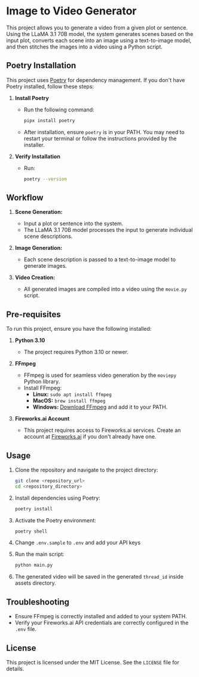 # Image to Video Generator

This project allows you to generate a video from a given plot or sentence. Using the LLaMA 3.1 70B model, the system generates scenes based on the input plot, converts each scene into an image using a text-to-image model, and then stitches the images into a video using a Python script.

## Poetry Installation

This project uses [Poetry](https://python-poetry.org/) for dependency management. If you don't have Poetry installed, follow these steps:

1. **Install Poetry**
   - Run the following command:
     ```bash
     pipx install poetry
     ```
   - After installation, ensure `poetry` is in your PATH. You may need to restart your terminal or follow the instructions provided by the installer.

2. **Verify Installation**
   - Run:
     ```bash
     poetry --version
     ```

## Workflow
1. **Scene Generation:**
   - Input a plot or sentence into the system.
   - The LLaMA 3.1 70B model processes the input to generate individual scene descriptions.

2. **Image Generation:**
   - Each scene description is passed to a text-to-image model to generate images.

3. **Video Creation:**
   - All generated images are compiled into a video using the `movie.py` script.

## Pre-requisites
To run this project, ensure you have the following installed:

1. **Python 3.10**
   - The project requires Python 3.10 or newer.

2. **FFmpeg**
   - FFmpeg is used for seamless video generation by the `moviepy` Python library.
   - Install FFmpeg:
     - **Linux:** `sudo apt install ffmpeg`
     - **MacOS:** `brew install ffmpeg`
     - **Windows:** [Download FFmpeg](https://ffmpeg.org/download.html) and add it to your PATH.

3. **Fireworks.ai Account**
   - This project requires access to Fireworks.ai services. Create an account at [Fireworks.ai](https://fireworks.ai) if you don't already have one.

## Usage
1. Clone the repository and navigate to the project directory:
   ```bash
   git clone <repository_url>
   cd <repository_directory>
   ```

2. Install dependencies using Poetry:
   ```bash
   poetry install
   ```

3. Activate the Poetry environment:
   ```bash
   poetry shell
   ```

4. Change `.env.sample` to `.env` and add your API keys

5. Run the main script:
   ```bash
   python main.py
   ```

6. The generated video will be saved in the generated `thread_id` inside assets directory.

## Troubleshooting
- Ensure FFmpeg is correctly installed and added to your system PATH.
- Verify your Fireworks.ai API credentials are correctly configured in the `.env` file.

## License
This project is licensed under the MIT License. See the `LICENSE` file for details.

